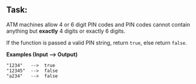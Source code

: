 ## Task:
ATM machines allow 4 or 6 digit PIN codes and PIN codes cannot contain anything but **exactly** 4 digits or exactly 6 digits.

If the function is passed a valid PIN string, return `true`, else return `false`.

**Examples (Input --> Output)**
```
"1234"   -->  true
"12345"  -->  false
"a234"   -->  false
```